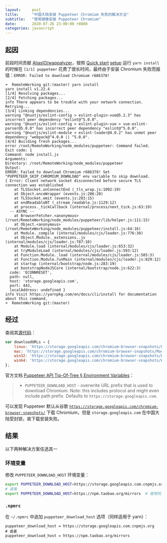 ```yaml
---
layout:     post
title:      "中国大陆安装 Puppeteer Chromium 失败的解决方法"
subtitle:   "使用镜像安装 Puppeteer Chromium"
date:       2020-07-26 23:00:00 +0800
categories: javascript
---
```


## 起因

前段时间贡献 [AliasIO/wappalyzer][wappalyzer-gh]，按照 [Quick start][quick-start] [setup][] 运行 `yarn install` 的时候在 `[1/1] puppeteer` 花费了很长时间，最终由于安装 Chromium 失败而报错：`ERROR: Failed to download Chromium r686378!`

```
➜  RemoteWorking git:(master) yarn install
yarn install v1.22.4
[1/4] Resolving packages...
[2/4] Fetching packages...
info There appears to be trouble with your network connection. Retrying...
[3/4] Linking dependencies...
warning "@nuxtjs/eslint-config > eslint-plugin-vue@5.2.3" has incorrect peer dependency "eslint@^5.0.0".
warning "@nuxtjs/eslint-config > eslint-plugin-vue > vue-eslint-parser@5.0.0" has incorrect peer dependency "eslint@^5.0.0".
warning "@nuxtjs/eslint-module > eslint-loader@4.0.2" has unmet peer dependency "webpack@^4.0.0 || ^5.0.0".
[4/4] Building fresh packages...
error /root/RemoteWorking/node_modules/puppeteer: Command failed.
Exit code: 1
Command: node install.js
Arguments: 
Directory: /root/RemoteWorking/node_modules/puppeteer
Output:
ERROR: Failed to download Chromium r686378! Set "PUPPETEER_SKIP_CHROMIUM_DOWNLOAD" env variable to skip download.
{ Error: Client network socket disconnected before secure TLS connection was established
    at TLSSocket.onConnectEnd (_tls_wrap.js:1092:19)
    at Object.onceWrapper (events.js:286:20)
    at TLSSocket.emit (events.js:203:15)
    at endReadableNT (_stream_readable.js:1129:12)
    at process._tickCallback (internal/process/next_tick.js:63:19)
  -- ASYNC --
    at BrowserFetcher.<anonymous> (/root/RemoteWorking/node_modules/puppeteer/lib/helper.js:111:15)
    at Object.<anonymous> (/root/RemoteWorking/node_modules/puppeteer/install.js:64:16)
    at Module._compile (internal/modules/cjs/loader.js:776:30)
    at Object.Module._extensions..js (internal/modules/cjs/loader.js:787:10)
    at Module.load (internal/modules/cjs/loader.js:653:32)
    at tryModuleLoad (internal/modules/cjs/loader.js:593:12)
    at Function.Module._load (internal/modules/cjs/loader.js:585:3)
    at Function.Module.runMain (internal/modules/cjs/loader.js:829:12)
    at startup (internal/bootstrap/node.js:283:19)
    at bootstrapNodeJSCore (internal/bootstrap/node.js:622:3)
  code: 'ECONNRESET',
  path: null,
  host: 'storage.googleapis.com',
  port: 443,
  localAddress: undefined }
info Visit https://yarnpkg.com/en/docs/cli/install for documentation about this command.
➜  RemoteWorking git:(master) 
```

## 经过

查阅其[源代码][downloadURLs]：

```javascript
var downloadURLs = {
    linux: 'https://storage.googleapis.com/chromium-browser-snapshots/Linux_x64/%d/chrome-linux.zip',
    mac: 'https://storage.googleapis.com/chromium-browser-snapshots/Mac/%d/chrome-mac.zip',
    win32: 'https://storage.googleapis.com/chromium-browser-snapshots/Win/%d/chrome-win32.zip',
    win64: 'https://storage.googleapis.com/chromium-browser-snapshots/Win_x64/%d/chrome-win32.zip',
};
```

官方文档 [Puppeteer API Tip-Of-Tree § Environment Variables][environment-variables]：

> - `PUPPETEER_DOWNLOAD_HOST` - overwrite URL prefix that is used to download Chromium. Note: this includes protocol and might even include path prefix. Defaults to `https://storage.googleapis.com`.

可以发现 Puppeteer 默认从谷歌 [`https://storage.googleapis.com/chromium-browser-snapshots/`][chromium-browser-snapshots] 下载 Chromium，但是 `storage.googleapis.com` 在中国大陆受封锁，故下载安装失败。

## 结果

以下两种解决方案任选其一

### 环境变量

修改 `PUPPETEER_DOWNLOAD_HOST` 环境变量：

```bash
export PUPPETEER_DOWNLOAD_HOST=https://storage.googleapis.com.cnpmjs.org  # 使用 cnpmjs.org 提供的反向代理（实时更新）
# 或者
export PUPPETEER_DOWNLOAD_HOST=https://npm.taobao.org/mirrors  # 使用阿里淘宝的缓存镜像（定时更新）
```

### `.npmrc`

在 `~/.npmrc` 中追加 `puppeteer_download_host` 选项（同样适用于 yarn）：

```properties
puppeteer_download_host = https://storage.googleapis.com.cnpmjs.org
# 或者
puppeteer_download_host = https://npm.taobao.org/mirrors
```

[wappalyzer-gh]: https://github.com/AliasIO/wappalyzer
[quick-start]: https://github.com/AliasIO/wappalyzer#quick-start
[setup]: https://www.wappalyzer.com/docs/dev/setup

[downloadURLs]: https://github.com/puppeteer/puppeteer/blob/2b50d8cc32e023cbe9b149b79b0fda147d0c9ac6/utils/ChromiumDownloader.js#L27,L32
[environment-variables]: https://github.com/puppeteer/puppeteer/blob/main/docs/api.md#environment-variables
[chromium-browser-snapshots]: https://storage.googleapis.com/chromium-browser-snapshots/
